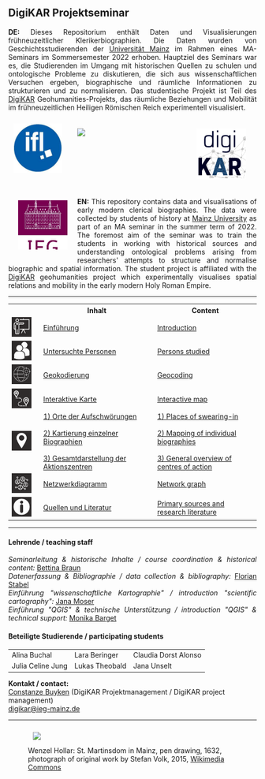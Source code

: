 <h2>DigiKAR Projektseminar</h2>

<p align="justify"><strong>DE:</strong> Dieses Repositorium enthält Daten und Visualisierungen frühneuzeitlicher Klerikerbiographien. Die Daten wurden von Geschichtsstudierenden der <a href="https://www.uni-mainz.de/">Universität Mainz</a> im Rahmen eines MA-Seminars im Sommersemester 2022 erhoben. Hauptziel des Seminars war es, die Studierenden im Umgang mit historischen Quellen zu schulen und ontologische Probleme zu diskutieren, die sich aus wissenschaftlichen Versuchen ergeben, biographische und räumliche Informationen zu strukturieren und zu normalisieren. Das studentische Projekt ist Teil des <a href="https://digikar.eu/">DigiKAR</a> Geohumanities-Projekts, das räumliche Beziehungen und Mobilität im frühneuzeitlichen Heiligen Römischen Reich experimentell visualisiert.</p>

<p><div align="center" style="white-space:nowrap">
    <img src="./Logos_DigiKAR/DigiKAR_logo-small.png" width="100px" style="padding:20px" style="float:left"/>
    <img src="./Logos_DigiKAR/logo_ifl.jpg" width="100px" style="padding:10px; float:left"/> 
    <img src="https://upload.wikimedia.org/wikipedia/commons/8/8a/Johannes_Gutenberg-Universit%C3%A4t_Mainz_logo.svg" width="200px" style="padding:20px; float:left"/>
    <img src="./Logos_DigiKAR/logo_ieg.jpg" width="100px" style="padding:20px; float:left"/>
</div></p>

<p align="justify"><strong>EN:</strong> This repository contains data and visualisations of early modern clerical biographies. The data were collected by students of history at <a href="https://www.uni-mainz.de/eng/">Mainz University</a> as part of an MA seminar in the summer term of 2022. The foremost aim of the seminar was to train the students in working with historical sources and understanding ontological problems arising from researchers' attempts to structure and normalise biographic and spatial information. The student project is affiliated with the <a href="https://digikar.eu/">DigiKAR</a> geohumanities project which experimentally visualises spatial relations and mobility in the early modern Holy Roman Empire.</p>

<hr>

<table border="0" style="width: 100%" align="center" style="padding: 20px" cellspacing="0" cellpadding="0">
<tr>
    <th style="width:50px"></th>
    <th>Inhalt          </th>
    <th>Content         </th>
  </tr>
  <tr>
    <td><img src="./assets/introduction.png" alt="drawing" width="40" style="horizontal-align:middle"/></td>
    <td><a href="https://ieg-dhr.github.io/DigiKAR_Projektseminar/introduction_DE.html">Einführung</a></td>
    <td><a href="https://ieg-dhr.github.io/DigiKAR_Projektseminar/introduction_EN.html">Introduction</a></td>
  </tr>
  <tr>
    <td><img src="./assets/persons.png" alt="drawing" width="40" style="horizontal-align:middle"/></td>
    <td><a href="https://ieg-dhr.github.io/DigiKAR_Projektseminar/information_DE.html">Untersuchte Personen</a></td>
    <td><a href="https://ieg-dhr.github.io/DigiKAR_Projektseminar/information_EN.html">Persons studied</a></td>
  </tr>
   <tr>
    <td><img src="./assets/geocoding.png" alt="drawing" width="40" style="horizontal-align:middle"/></td>
    <td><a href="https://ieg-dhr.github.io/DigiKAR_Projektseminar/geocoding_DE.html">Geokodierung</a></td>
    <td><a href="https://ieg-dhr.github.io/DigiKAR_Projektseminar/geocoding_EN.html">Geocoding</a></td>
  </tr>
  <tr>
    <td><img src="./assets/map1.png" alt="drawing" width="40" style="horizontal-align:middle"/></td>
    <td><a href="https://ieg-dhr.github.io/DigiKAR_Projektseminar/interactive-map_DE.html">Interaktive Karte</a></td>
    <td><a href="https://ieg-dhr.github.io/DigiKAR_Projektseminar/interactive-map_EN.html">Interactive map</a></td>
  </tr>
  <tr>
    <td><img src="./assets/map2.png" alt="drawing" width="40" style="horizontal-align:middle"/></td>
    <td>
     <a href="https://ieg-dhr.github.io/DigiKAR_Projektseminar/Maps1_DE.html">1) Orte der Aufschwörungen</a><br><br>
     <a href="https://ieg-dhr.github.io/DigiKAR_Projektseminar/Maps2_DE.html">2) Kartierung einzelner Biographien</a><br><br>
     <a href="https://ieg-dhr.github.io/DigiKAR_Projektseminar/Maps3_DE.html">3) Gesamtdarstellung der Aktionszentren</a><br>
   </td>
    <td>
     <a href="https://ieg-dhr.github.io/DigiKAR_Projektseminar/Maps1_EN.html">1) Places of swearing-in</a><br><br>
     <a href="https://ieg-dhr.github.io/DigiKAR_Projektseminar/Maps2_EN.html">2) Mapping of individual biographies</a><br><br>
     <a href="https://ieg-dhr.github.io/DigiKAR_Projektseminar/Maps3_EN.html">3) General overview of centres of action</a><br>
    </td>
  </tr>
   <tr>
    <td><img src="./assets/network.png" alt="drawing" width="40" style="horizontal-align:middle"/></td>
    <td><a href="https://ieg-dhr.github.io/DigiKAR_Projektseminar/network-graph_DE.html">Netzwerkdiagramm</a></td>
    <td><a href="https://ieg-dhr.github.io/DigiKAR_Projektseminar/network-graph_EN.html">Network graph</a></td>
  </tr>
   <tr>
    <td><img src="./assets/information.png" alt="drawing" width="40" style="horizontal-align:middle"/></td>
    <td><a href="https://ieg-dhr.github.io/DigiKAR_Projektseminar/sources_DE.html">Quellen und Literatur</a></td>
    <td><a href="https://ieg-dhr.github.io/DigiKAR_Projektseminar/sources_EN.html">Primary sources and research literature</a></td>
  </tr>
</table> 

<hr>

<h4>Lehrende / teaching staff</h4>
<p align="justify">
<em>Seminarleitung & historische Inhalte / course coordination & historical content:</em> <a href="https://neueregeschichte.uni-mainz.de/mitarbeiter/apl-prof-dr-bettina-braun/">Bettina Braun</a><br>
<em>Datenerfassung & Bibliographie / data collection & bibliography:</em> <a href="https://neueregeschichte.uni-mainz.de/florian-stabel-m-a-m-ed-diplom-archivar-fh/">Florian Stabel</a><br>
<em>Einführung "wissenschaftliche Kartographie" / introduction "scientific cartography":</em> <a href="https://leibniz-ifl.de/institut/personen/moser-jana">Jana Moser</a><br>
<em>Einführung "QGIS" & technische Unterstützung / introduction "QGIS" & technical support:</em> <a href="https://github.com/MonikaBarget">Monika Barget</a><br> 

<h4>Beteiligte Studierende / participating students</h4>

 <table border="0" style="width: 90%" align="center" style="padding: 30px">
  <tr style="width:200px">
    <td>Alina Buchal</td>
    <td>Lara Beringer</td>
    <td>Claudia Dorst Alonso</td>
  </tr>
  <tr style="width:200px">
    <td>Julia Celine Jung</td>
    <td>Lukas Theobald</td>
    <td>Jana Unselt</td>
  </tr>
</table> 

<strong>Kontakt / contact:</strong><br>
<a href="https://www.ieg-mainz.de/en/institute/people/buyken">Constanze Buyken</a> (DigiKAR Projektmanagement / DigiKAR project management)<br>
digikar@ieg-mainz.de

<hr>
<figure>
<img src="https://upload.wikimedia.org/wikipedia/commons/a/af/Wenzel_Hollar_Mainzer_Dom_1632.jpg" width="650px" style="padding: 10px" style="horizontal-align:middle"/> 
<figcaption>Wenzel Hollar: St. Martinsdom in Mainz, pen drawing, 1632, photograph of original work by Stefan Volk, 2015, <a href="https://commons.wikimedia.org/wiki/File:Wenzel_Hollar_Mainzer_Dom_1632.jpg">Wikimedia Commons</a></figcaption>
</figure> 

